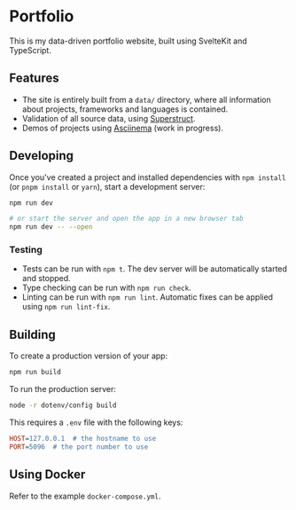 # Portfolio

This is my data-driven portfolio website, built using SvelteKit and TypeScript.

## Features

* The site is entirely built from a `data/` directory, where all information
  about projects, frameworks and languages is contained.
* Validation of all source data, using [Superstruct](https://docs.superstructjs.org/).
* Demos of projects using [Asciinema](https://asciinema.org/) (work in progress).

## Developing

Once you've created a project and installed dependencies with `npm install` (or `pnpm install` or `yarn`), start a development server:

```bash
npm run dev

# or start the server and open the app in a new browser tab
npm run dev -- --open
```

### Testing

* Tests can be run with `npm t`. The dev server will be automatically started
  and stopped.
* Type checking can be run with `npm run check`.
* Linting can be run with `npm run lint`. Automatic fixes can be applied using
  `npm run lint-fix`.

## Building

To create a production version of your app:

```bash
npm run build
```

To run the production server:

```bash
node -r dotenv/config build
```

This requires a `.env` file with the following keys:

```ini
HOST=127.0.0.1  # the hostname to use
PORT=5096  # the port number to use
```

## Using Docker

Refer to the example `docker-compose.yml`.
